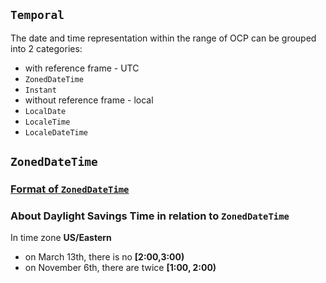## `Temporal`
The date and time representation within the range of OCP can be grouped into 2 categories:
* with reference frame - UTC
 * `ZonedDateTime`
 * `Instant`
* without reference frame - local
 * `LocalDate`
 * `LocaleTime`
 * `LocaleDateTime`

## `ZonedDateTime`
### [Format of `ZonedDateTime`](https://www.w3.org/TR/NOTE-datetime)
### About Daylight Savings Time in relation to `ZonedDateTime`

In time zone **US/Eastern**

* on March 13th, there is no **[2:00,3:00)**
* on November 6th, there are twice **[1:00, 2:00)**


